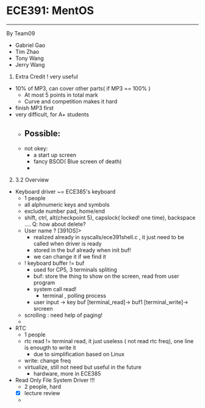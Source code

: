 # ECE391: MentOS

--- 

By Team09
- Gabriel Gao
- Tim Zhao
- Tony Wang
- Jerry Wang

1. Extra Credit ! very useful
- 10% of MP3, can cover other parts( if MP3 == 100% ) 
	- At most 5 points in total mark
	- Curve and competition makes it hard 
- finish MP3 first
- very difficult, for A+ students
	- Possible:
		-  
	- not okey:
		- a start up screen
		- fancy BSOD( Blue screen of death) 
		-   	
2. 3.2 Overview
- Keyboard driver ~= ECE385's keyboard
	- 1 people
	- all alphnumeric keys and symbols
	- exclude number pad, home/end
	- shift, ctrl, alt(checkpoint 5), capslock( locked! one time), backspace ....
		Q: how about delete? 
	- User name ? [391OS]> 
		- realized already in syscalls/ece391shell.c , it just need to be called when driver is ready
		- stored in the buf already when init buf!
		- we can change it if we find it
	- ! keyboard buffer != buf
		- used for CP5, 3 terminals spliting
		- buf: store the thing to show on the screen, read from user program
		- system call read!
			- terminal , polling process
		- user input -> key buf [terminal_read]-> buf1 [terminal_write]-> srcreen
	- scrolling : need help of paging!
	-   
- RTC
	- 1 people
	- rtc read != terminal read, it just useless ( not read rtc freq), one line is enougth to write it
		- due to simplification based on Linux
	- write: change freq
	- virtualize, still not need but useful in the future
		- hardware, more in ECE385
- Read Only File System Driver !!!
	- 2 people, hard 
	- [x] lecture review
	-  

